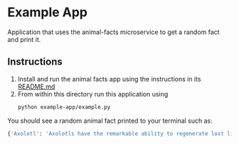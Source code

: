 # Example App
Application that uses the animal-facts microservice to get a random fact and print it.

## Instructions
1. Install and run the animal facts app using the instructions in its [README.md](../README.md)
2. From within this directory run this application using
    ```sh
    python example-app/example.py
    ```

You should see a random animal fact printed to your terminal such as:
```sh
{'Axolotl': 'Axolotls have the remarkable ability to regenerate lost limbs and other body parts.'}
```
